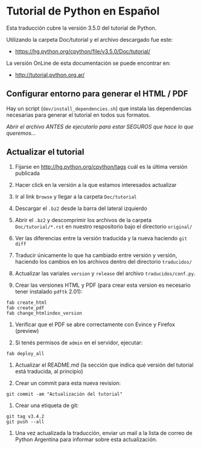 Tutorial de Python en Español
=============================

Esta traducción cubre la versión 3.5.0 del tutorial de Python.

Utilizando la carpeta Doc/tutorial y el archivo descargado fue este:

* https://hg.python.org/cpython/file/v3.5.0/Doc/tutorial/

La versión OnLine de esta documentación se puede encontrar en:

* http://tutorial.python.org.ar/

Configurar entorno para generar el HTML / PDF
---------------------------------------------

Hay un script (`dev/install_dependencies.sh`) que instala las
dependencias necesarias para generar el tutorial en todos sus
formatos.

*Abrir el archivo ANTES de ejecutarlo para estar SEGUROS que hace lo
 que queremos...*

Actualizar el tutorial
----------------------

1. Fijarse en http://hg.python.org/cpython/tags cuál es la última
versión publicada

1. Hacer click en la versión a la que estamos interesados actualizar

1. Ir al link `Browse` y llegar a la carpeta `Doc/tutorial`

1. Descargar el `.bz2` desde la barra del lateral izquierdo

1. Abrir el `.bz2` y descomprimir los archivos de la carpeta
`Doc/tutorial/*.rst` en nuestro respositorio bajo el directorio
`original/`

1. Ver las diferencias entre la versión traducida y la nueva haciendo
`git diff`

1. Traducir únicamente lo que ha cambiado entre versión y versión,
haciendo los cambios en los archivos dentro del directorio
`traducidos/`

1. Actualizar las variales `version` y `release` del archivo
   `traducidos/conf.py`.

1. Crear las versiones HTML y PDF (para crear esta version es
necesario tener instalado `pdftk` 2.01):

 ```
 fab create_html
 fab create_pdf
 fab change_htmlindex_version
 ```
 
1. Verificar que el PDF se abre correctamente con Evince y Firefox
(preview)

1. Si tenés permisos de `admin` en el servidor, ejecutar:

 ```
 fab deploy_all
 ```

1. Actualizar el README.md (la sección que indica qué versión del
   tutorial está traducida, al principio)

1. Crear un commit para esta nueva revision:

 `git commit -am "Actualización del tutorial"`

1. Crear una etiqueta de git:

 ```
 git tag v3.4.2
 git push --all
 ```

1. Una vez actualizada la traducción, enviar un mail a la lista de
correo de Python Argentina para informar sobre esta actualización.

